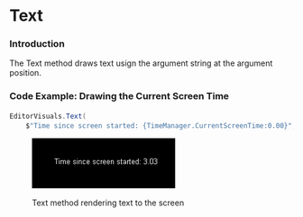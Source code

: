 # Text

### Introduction

The Text method draws text usign the argument string at the argument position.

### Code Example: Drawing the Current Screen Time

```csharp
EditorVisuals.Text(
    $"Time since screen started: {TimeManager.CurrentScreenTime:0.00}", Vector3.Zero);
```

<figure><img src="../../../.gitbook/assets/04_19 21 11.png" alt=""><figcaption><p>Text method rendering text to the screen</p></figcaption></figure>
